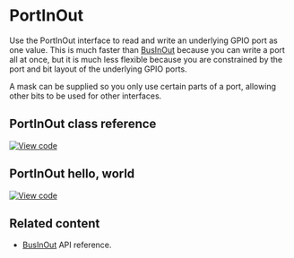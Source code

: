 # PortInOut

Use the PortInOut interface to read and write an underlying GPIO port as one value. This is much faster than [BusInOut](businout.html) because you can write a port all at once, but it is much less flexible because you are constrained by the port and bit layout of the underlying GPIO ports.

A mask can be supplied so you only use certain parts of a port, allowing other bits to be used for other interfaces.

## PortInOut class reference

[![View code](https://www.mbed.com/embed/?type=library)](https://os.mbed.com/docs/mbed-os/v6.2/mbed-os-api-doxy/classmbed_1_1_port_in_out.html)

## PortInOut hello, world

[![View code](https://www.mbed.com/embed/?url=https://github.com/ARMmbed/mbed-os-snippet-PortInOut_ex_1/main.cpp)](https://github.com/ARMmbed/mbed-os-snippet-PortInOut_ex_1/blob/v6.2/main.cpp)

## Related content

- [BusInOut](businout.html) API reference.
